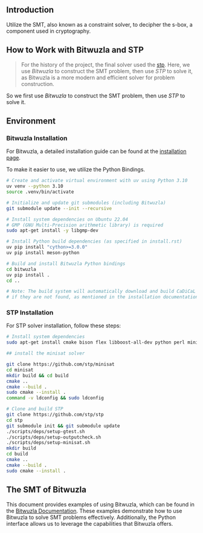 ## Introduction

Utilize the SMT, also known as a constraint solver, to decipher the s-box, a component used in cryptography.

## How to Work with Bitwuzla and STP

> For the history of the project, the final solver used the [stp](https://github.com/stp/stp). Here, we use _Bitwuzla_ to construct the SMT problem, then use _STP_ to solve it, as Bitwuzla is a more modern and efficient solver for problem construction.

So we first use _Bitwuzla_ to construct the SMT problem, then use _STP_ to solve it.

## Environment

### Bitwuzla Installation

For Bitwuzla, a detailed installation guide can be found at the [installation page](https://bitwuzla.github.io/docs/install.html).

To make it easier to use, we utilize the Python Bindings.

```bash
# Create and activate virtual environment with uv using Python 3.10
uv venv --python 3.10
source .venv/bin/activate

# Initialize and update git submodules (including Bitwuzla)
git submodule update --init --recursive

# Install system dependencies on Ubuntu 22.04
# GMP (GNU Multi-Precision arithmetic library) is required
sudo apt-get install -y libgmp-dev

# Install Python build dependencies (as specified in install.rst)
uv pip install "cython>=3.0.0"
uv pip install meson-python

# Build and install Bitwuzla Python bindings
cd bitwuzla
uv pip install .
cd ..

# Note: The build system will automatically download and build CaDiCaL and SymFPU
# if they are not found, as mentioned in the installation documentation.
```

### STP Installation

For STP solver installation, follow these steps:

```bash
# Install system dependencies
sudo apt-get install cmake bison flex libboost-all-dev python perl minisat

## install the minisat solver

git clone https://github.com/stp/minisat
cd minisat
mkdir build && cd build
cmake ..
cmake --build .
sudo cmake --install .
command -v ldconfig && sudo ldconfig

# Clone and build STP
git clone https://github.com/stp/stp
cd stp
git submodule init && git submodule update
./scripts/deps/setup-gtest.sh
./scripts/deps/setup-outputcheck.sh
./scripts/deps/setup-minisat.sh
mkdir build
cd build
cmake ..
cmake --build .
sudo cmake --install .
```

## The SMT of Bitwuzla

This document provides examples of using Bitwuzla, which can be found in the [Bitwuzla Documentation](https://bitwuzla.github.io/docs/python/api.html). These examples demonstrate how to use Bitwuzla to solve SMT problems effectively. Additionally, the Python interface allows us to leverage the capabilities that Bitwuzla offers.
